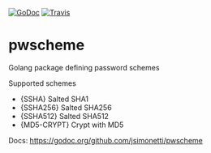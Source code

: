 [![GoDoc](https://godoc.org/github.com/jsimonetti/pwscheme?status.svg)](https://godoc.org/github.com/jsimonetti/pwscheme)
[![Travis](https://api.travis-ci.org/jsimonetti/pwscheme.svg?branch=master)](https://travis-ci.org/jsimonetti/pwscheme)

# pwscheme
Golang package defining password schemes

Supported schemes
- {SSHA}        Salted SHA1
- {SSHA256}     Salted SHA256
- {SSHA512}     Salted SHA512
- {MD5-CRYPT}   Crypt with MD5


Docs: https://godoc.org/github.com/jsimonetti/pwscheme
